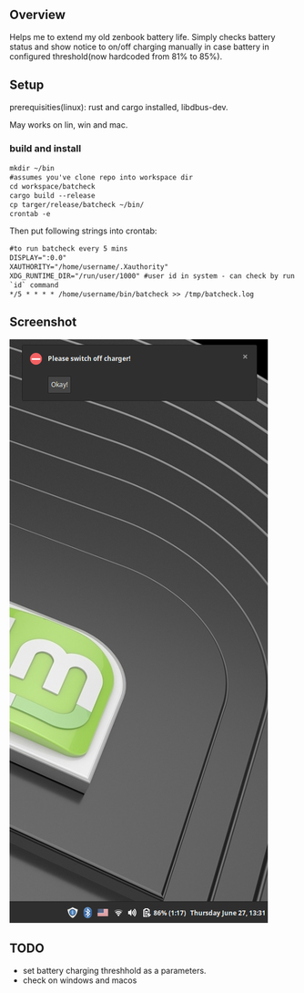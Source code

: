 ## Overview
Helps me to extend my old zenbook battery life.
Simply checks battery status and show notice to on/off charging manually in case battery in configured threshold(now hardcoded from 81% to 85%).
## Setup
prerequisities(linux): rust and cargo installed, libdbus-dev.

May works on lin, win and mac.
### build and install
```shell
mkdir ~/bin
#assumes you've clone repo into workspace dir
cd workspace/batcheck
cargo build --release
cp targer/release/batcheck ~/bin/
crontab -e
```
Then put following strings into crontab:
```shell
#to run batcheck every 5 mins
DISPLAY=":0.0"
XAUTHORITY="/home/username/.Xauthority"
XDG_RUNTIME_DIR="/run/user/1000" #user id in system - can check by run `id` command
*/5 * * * * /home/username/bin/batcheck >> /tmp/batcheck.log

```

## Screenshot
![screenshot](/screenshot.png)

## TODO
- set battery charging threshhold as a parameters.
- check on windows and macos
